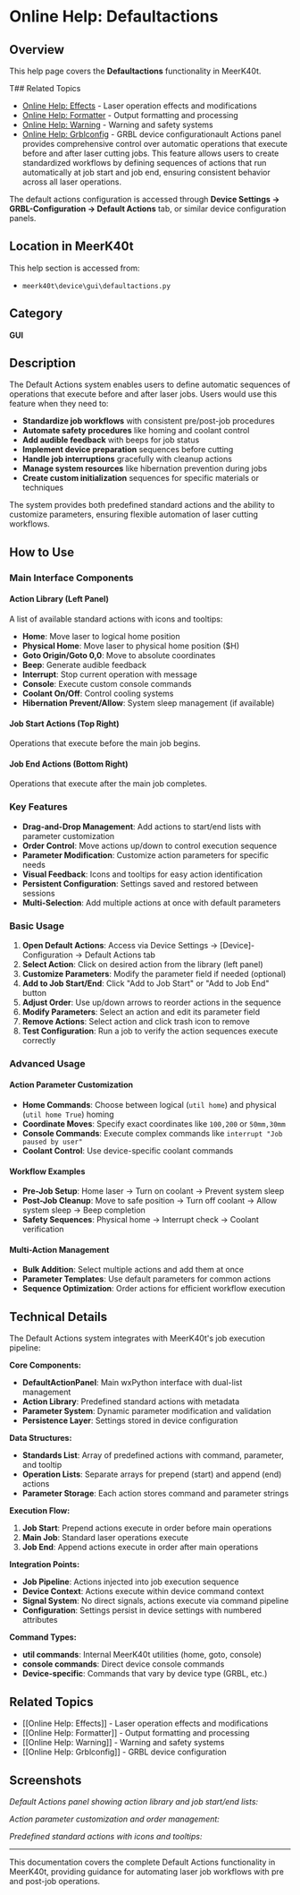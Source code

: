 # Online Help: Defaultactions

## Overview

This help page covers the **Defaultactions** functionality in MeerK40t.

T## Related Topics

- [Online Help: Effects](Online-Help-effects) - Laser operation effects and modifications
- [Online Help: Formatter](Online-Help-formatter) - Output formatting and processing
- [Online Help: Warning](Online-Help-warning) - Warning and safety systems
- [Online Help: Grblconfig](Online-Help-grblconfig) - GRBL device configurationault Actions panel provides comprehensive control over automatic operations that execute before and after laser cutting jobs. This feature allows users to create standardized workflows by defining sequences of actions that run automatically at job start and job end, ensuring consistent behavior across all laser operations.

The default actions configuration is accessed through **Device Settings → GRBL-Configuration → Default Actions** tab, or similar device configuration panels.

## Location in MeerK40t

This help section is accessed from:
- `meerk40t\device\gui\defaultactions.py`

## Category

**GUI**

## Description

The Default Actions system enables users to define automatic sequences of operations that execute before and after laser jobs. Users would use this feature when they need to:

- **Standardize job workflows** with consistent pre/post-job procedures
- **Automate safety procedures** like homing and coolant control
- **Add audible feedback** with beeps for job status
- **Implement device preparation** sequences before cutting
- **Handle job interruptions** gracefully with cleanup actions
- **Manage system resources** like hibernation prevention during jobs
- **Create custom initialization** sequences for specific materials or techniques

The system provides both predefined standard actions and the ability to customize parameters, ensuring flexible automation of laser cutting workflows.

## How to Use

### Main Interface Components

#### Action Library (Left Panel)
A list of available standard actions with icons and tooltips:

- **Home**: Move laser to logical home position
- **Physical Home**: Move laser to physical home position ($H)
- **Goto Origin/Goto 0,0**: Move to absolute coordinates
- **Beep**: Generate audible feedback
- **Interrupt**: Stop current operation with message
- **Console**: Execute custom console commands
- **Coolant On/Off**: Control cooling systems
- **Hibernation Prevent/Allow**: System sleep management (if available)

#### Job Start Actions (Top Right)
Operations that execute before the main job begins.

#### Job End Actions (Bottom Right)
Operations that execute after the main job completes.

### Key Features

- **Drag-and-Drop Management**: Add actions to start/end lists with parameter customization
- **Order Control**: Move actions up/down to control execution sequence
- **Parameter Modification**: Customize action parameters for specific needs
- **Visual Feedback**: Icons and tooltips for easy action identification
- **Persistent Configuration**: Settings saved and restored between sessions
- **Multi-Selection**: Add multiple actions at once with default parameters

### Basic Usage

1. **Open Default Actions**: Access via Device Settings → [Device]-Configuration → Default Actions tab
2. **Select Action**: Click on desired action from the library (left panel)
3. **Customize Parameters**: Modify the parameter field if needed (optional)
4. **Add to Job Start/End**: Click "Add to Job Start" or "Add to Job End" button
5. **Adjust Order**: Use up/down arrows to reorder actions in the sequence
6. **Modify Parameters**: Select an action and edit its parameter field
7. **Remove Actions**: Select action and click trash icon to remove
8. **Test Configuration**: Run a job to verify the action sequences execute correctly

### Advanced Usage

#### Action Parameter Customization
- **Home Commands**: Choose between logical (`util home`) and physical (`util home True`) homing
- **Coordinate Moves**: Specify exact coordinates like `100,200` or `50mm,30mm`
- **Console Commands**: Execute complex commands like `interrupt "Job paused by user"`
- **Coolant Control**: Use device-specific coolant commands

#### Workflow Examples
- **Pre-Job Setup**: Home laser → Turn on coolant → Prevent system sleep
- **Post-Job Cleanup**: Move to safe position → Turn off coolant → Allow system sleep → Beep completion
- **Safety Sequences**: Physical home → Interrupt check → Coolant verification

#### Multi-Action Management
- **Bulk Addition**: Select multiple actions and add them at once
- **Parameter Templates**: Use default parameters for common actions
- **Sequence Optimization**: Order actions for efficient workflow execution

## Technical Details

The Default Actions system integrates with MeerK40t's job execution pipeline:

**Core Components:**
- **DefaultActionPanel**: Main wxPython interface with dual-list management
- **Action Library**: Predefined standard actions with metadata
- **Parameter System**: Dynamic parameter modification and validation
- **Persistence Layer**: Settings stored in device configuration

**Data Structures:**
- **Standards List**: Array of predefined actions with command, parameter, and tooltip
- **Operation Lists**: Separate arrays for prepend (start) and append (end) actions
- **Parameter Storage**: Each action stores command and parameter strings

**Execution Flow:**
1. **Job Start**: Prepend actions execute in order before main operations
2. **Main Job**: Standard laser operations execute
3. **Job End**: Append actions execute in order after main operations

**Integration Points:**
- **Job Pipeline**: Actions injected into job execution sequence
- **Device Context**: Actions execute within device command context
- **Signal System**: No direct signals, actions execute via command pipeline
- **Configuration**: Settings persist in device settings with numbered attributes

**Command Types:**
- **util commands**: Internal MeerK40t utilities (home, goto, console)
- **console commands**: Direct device console commands
- **Device-specific**: Commands that vary by device type (GRBL, etc.)

## Related Topics

- [[Online Help: Effects]] - Laser operation effects and modifications
- [[Online Help: Formatter]] - Output formatting and processing
- [[Online Help: Warning]] - Warning and safety systems
- [[Online Help: Grblconfig]] - GRBL device configuration

## Screenshots

*Default Actions panel showing action library and job start/end lists:*

*Action parameter customization and order management:*

*Predefined standard actions with icons and tooltips:*

---

This documentation covers the complete Default Actions functionality in MeerK40t, providing guidance for automating laser job workflows with pre and post-job operations.
